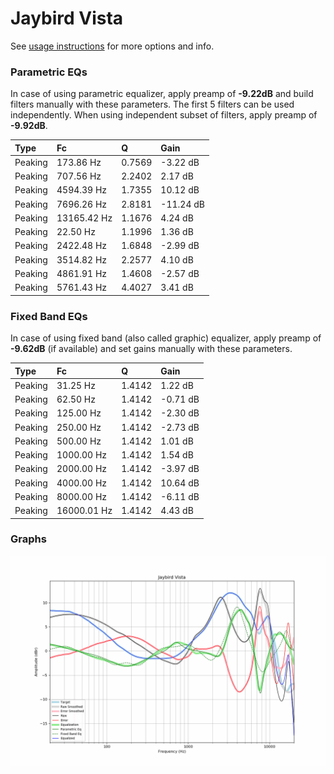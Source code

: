 # Jaybird Vista
See [usage instructions](https://github.com/jaakkopasanen/AutoEq#usage) for more options and info.

### Parametric EQs
In case of using parametric equalizer, apply preamp of **-9.22dB** and build filters manually
with these parameters. The first 5 filters can be used independently.
When using independent subset of filters, apply preamp of **-9.92dB**.

| Type    | Fc          |      Q | Gain      |
|:--------|:------------|:-------|:----------|
| Peaking | 173.86 Hz   | 0.7569 | -3.22 dB  |
| Peaking | 707.56 Hz   | 2.2402 | 2.17 dB   |
| Peaking | 4594.39 Hz  | 1.7355 | 10.12 dB  |
| Peaking | 7696.26 Hz  | 2.8181 | -11.24 dB |
| Peaking | 13165.42 Hz | 1.1676 | 4.24 dB   |
| Peaking | 22.50 Hz    | 1.1996 | 1.36 dB   |
| Peaking | 2422.48 Hz  | 1.6848 | -2.99 dB  |
| Peaking | 3514.82 Hz  | 2.2577 | 4.10 dB   |
| Peaking | 4861.91 Hz  | 1.4608 | -2.57 dB  |
| Peaking | 5761.43 Hz  | 4.4027 | 3.41 dB   |

### Fixed Band EQs
In case of using fixed band (also called graphic) equalizer, apply preamp of **-9.62dB**
(if available) and set gains manually with these parameters.

| Type    | Fc          |      Q | Gain     |
|:--------|:------------|:-------|:---------|
| Peaking | 31.25 Hz    | 1.4142 | 1.22 dB  |
| Peaking | 62.50 Hz    | 1.4142 | -0.71 dB |
| Peaking | 125.00 Hz   | 1.4142 | -2.30 dB |
| Peaking | 250.00 Hz   | 1.4142 | -2.73 dB |
| Peaking | 500.00 Hz   | 1.4142 | 1.01 dB  |
| Peaking | 1000.00 Hz  | 1.4142 | 1.54 dB  |
| Peaking | 2000.00 Hz  | 1.4142 | -3.97 dB |
| Peaking | 4000.00 Hz  | 1.4142 | 10.64 dB |
| Peaking | 8000.00 Hz  | 1.4142 | -6.11 dB |
| Peaking | 16000.01 Hz | 1.4142 | 4.43 dB  |

### Graphs
![](./Jaybird%20Vista.png)
